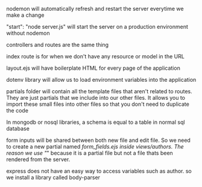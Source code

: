 nodemon will automatically refresh and restart the server everytime we make a change

"start": "node server.js" will start the server on a production environment without nodemon

controllers and routes are the same thing

index route is for when we don't have any resource or model in the URL

layout.ejs will have boilerplate HTML for every page of the application

dotenv library will allow us to load environment variables into the application

partials folder will contain all the template files that aren't related to routes. They are just partials that we include into our other files. It allows you to import these small files into other files so that you don't need to duplicate the code

In mongodb or nosql libraries, a schema is equal to a table in normal sql database

form inputs will be shared between both new file and edit file. So we need to create a new partial named _form_fields.ejs inside views/authors. The reason we use "_" because it is a partial file but not a file thats been rendered from the server.

express does not have an easy way to access variables such as author. so we install a library called body-parser